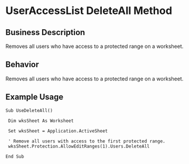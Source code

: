 # UserAccessList DeleteAll Method

## Business Description
Removes all users who have access to a protected range on a worksheet.

## Behavior
Removes all users who have access to a protected range on a worksheet.

## Example Usage
```vba
Sub UseDeleteAll() 
 
 Dim wksSheet As Worksheet 
 
 Set wksSheet = Application.ActiveSheet 
 
 ' Remove all users with access to the first protected range. 
 wksSheet.Protection.AllowEditRanges(1).Users.DeleteAll 
 
End Sub
```